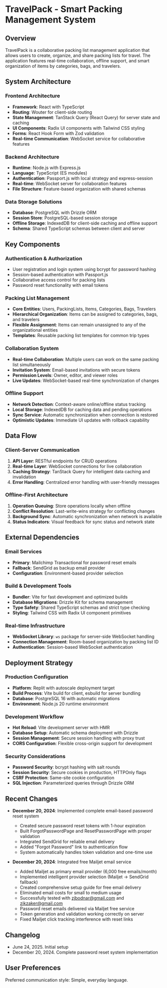 # TravelPack - Smart Packing Management System

## Overview

TravelPack is a collaborative packing list management application that allows users to create, organize, and share packing lists for travel. The application features real-time collaboration, offline support, and smart organization of items by categories, bags, and travelers.

## System Architecture

### Frontend Architecture
- **Framework**: React with TypeScript
- **Routing**: Wouter for client-side routing
- **State Management**: TanStack Query (React Query) for server state and caching
- **UI Components**: Radix UI components with Tailwind CSS styling
- **Forms**: React Hook Form with Zod validation
- **Real-time Communication**: WebSocket service for collaborative features

### Backend Architecture
- **Runtime**: Node.js with Express.js
- **Language**: TypeScript (ES modules)
- **Authentication**: Passport.js with local strategy and express-session
- **Real-time**: WebSocket server for collaboration features
- **File Structure**: Feature-based organization with shared schemas

### Data Storage Solutions
- **Database**: PostgreSQL with Drizzle ORM
- **Session Store**: PostgreSQL-based session storage
- **Offline Storage**: IndexedDB for client-side caching and offline support
- **Schema**: Shared TypeScript schemas between client and server

## Key Components

### Authentication & Authorization
- User registration and login system using bcrypt for password hashing
- Session-based authentication with Passport.js
- Collaborative access control for packing lists
- Password reset functionality with email tokens

### Packing List Management
- **Core Entities**: Users, PackingLists, Items, Categories, Bags, Travelers
- **Hierarchical Organization**: Items can be assigned to categories, bags, and travelers
- **Flexible Assignment**: Items can remain unassigned to any of the organizational entities
- **Templates**: Reusable packing list templates for common trip types

### Collaboration System
- **Real-time Collaboration**: Multiple users can work on the same packing list simultaneously
- **Invitation System**: Email-based invitations with secure tokens
- **Permission Levels**: Owner, editor, and viewer roles
- **Live Updates**: WebSocket-based real-time synchronization of changes

### Offline Support
- **Network Detection**: Context-aware online/offline status tracking
- **Local Storage**: IndexedDB for caching data and pending operations
- **Sync Service**: Automatic synchronization when connection is restored
- **Optimistic Updates**: Immediate UI updates with rollback capability

## Data Flow

### Client-Server Communication
1. **API Layer**: RESTful endpoints for CRUD operations
2. **Real-time Layer**: WebSocket connections for live collaboration
3. **Caching Strategy**: TanStack Query for intelligent data caching and invalidation
4. **Error Handling**: Centralized error handling with user-friendly messages

### Offline-First Architecture
1. **Operation Queuing**: Store operations locally when offline
2. **Conflict Resolution**: Last-write-wins strategy for conflicting changes
3. **Background Sync**: Automatic synchronization when network is available
4. **Status Indicators**: Visual feedback for sync status and network state

## External Dependencies

### Email Services
- **Primary**: Mailchimp Transactional for password reset emails
- **Fallback**: SendGrid as backup email provider
- **Configuration**: Environment-based provider selection

### Build & Development Tools
- **Bundler**: Vite for fast development and optimized builds
- **Database Migrations**: Drizzle Kit for schema management
- **Type Safety**: Shared TypeScript schemas and strict type checking
- **Styling**: Tailwind CSS with Radix UI component primitives

### Real-time Infrastructure
- **WebSocket Library**: `ws` package for server-side WebSocket handling
- **Connection Management**: Room-based organization by packing list ID
- **Authentication**: Session-based WebSocket authentication

## Deployment Strategy

### Production Configuration
- **Platform**: Replit with autoscale deployment target
- **Build Process**: Vite build for client, esbuild for server bundling
- **Database**: PostgreSQL 16 with automatic migrations
- **Environment**: Node.js 20 runtime environment

### Development Workflow
- **Hot Reload**: Vite development server with HMR
- **Database Setup**: Automatic schema deployment with Drizzle
- **Session Management**: Secure session handling with proxy trust
- **CORS Configuration**: Flexible cross-origin support for development

### Security Considerations
- **Password Security**: bcrypt hashing with salt rounds
- **Session Security**: Secure cookies in production, HTTPOnly flags
- **CSRF Protection**: Same-site cookie configuration
- **SQL Injection**: Parameterized queries through Drizzle ORM

## Recent Changes

- **December 20, 2024**: Implemented complete email-based password reset system
  - Created secure password reset tokens with 1-hour expiration
  - Built ForgotPasswordPage and ResetPasswordPage with proper validation
  - Integrated SendGrid for reliable email delivery
  - Added "Forgot Password" link to authentication flow
  - System automatically handles token validation and one-time use

- **December 20, 2024**: Integrated free Mailjet email service
  - Added Mailjet as primary email provider (6,000 free emails/month)
  - Implemented intelligent provider selection (Mailjet → SendGrid fallback)
  - Created comprehensive setup guide for free email delivery
  - Eliminated email costs for small to medium usage
  - Successfully tested with zjbodnar@gmail.com and zikzaker@gmail.com
  - Password reset emails delivered via Mailjet free service
  - Token generation and validation working correctly on server
  - Fixed Mailjet click tracking interference with reset links

## Changelog

- June 24, 2025. Initial setup
- December 20, 2024. Complete password reset system implementation

## User Preferences

Preferred communication style: Simple, everyday language.